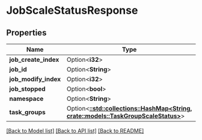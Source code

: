 # JobScaleStatusResponse

## Properties

Name | Type | Description | Notes
------------ | ------------- | ------------- | -------------
**job_create_index** | Option<**i32**> |  | [optional]
**job_id** | Option<**String**> |  | [optional]
**job_modify_index** | Option<**i32**> |  | [optional]
**job_stopped** | Option<**bool**> |  | [optional]
**namespace** | Option<**String**> |  | [optional]
**task_groups** | Option<[**::std::collections::HashMap<String, crate::models::TaskGroupScaleStatus>**](TaskGroupScaleStatus.md)> |  | [optional]

[[Back to Model list]](../README.md#documentation-for-models) [[Back to API list]](../README.md#documentation-for-api-endpoints) [[Back to README]](../README.md)


